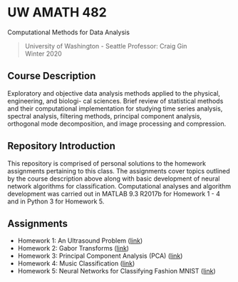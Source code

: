 # UW AMATH 482
Computational Methods for Data Analysis 
> University of Washington - Seattle 
> Professor: Craig Gin  
> Winter 2020

## Course Description
Exploratory and objective data analysis methods applied to the physical, engineering, and biologi-
cal sciences. Brief review of statistical methods and their computational implementation for studying time series analysis,
spectral analysis, filtering methods, principal component analysis, orthogonal mode decomposition, and image processing
and compression.

## Repository Introduction
This repository is comprised of personal solutions to the homework assignments pertaining to this class. The assignments
cover topics outlined by the course description above along with basic development of neural network algorithms for classification.
Computational analyses and algorithm development was carried out in MATLAB 9.3 R2017b for Homework 1 - 4 and in Python 3 for
Homework 5.

## Assignments

- Homework 1: An Ultrasound Problem ([link][1])
- Homework 2: Gabor Transforms ([link][2])
- Homework 3: Principal Component Analysis (PCA) ([link][3])
- Homework 4: Music Classification ([link][4])
- Homework 5: Neural Networks for Classifying Fashion MNIST ([link][5])

[1]: HW1/
[2]: HW2/
[3]: HW3/
[4]: HW4/
[5]: HW5/
